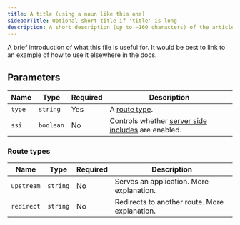```yaml
---
title: A title (using a noun like this one)
sidebarTitle: Optional short title if 'title' is long
description: A short description (up to ~160 characters) of the article that should make sense out of context (like on a listing page).
---
```


<!-- 
When to use
  To document details about a subject without describing its purpose.
  For people who already understand the general concept and just need to refer to some details.
  Only for information, not for usage instructions or explanations.
  https://diataxis.fr/reference/

How to use
  1. Copy this template into the right directory in /src/docs/.
  2. Rename it to match the title.
  3. Replace the following content with your own.
-->

A brief introduction of what this file is useful for.
It would be best to link to an example of how to use it elsewhere in the docs.

<!-- 
Tone
  A reference should be written in a clear and informational way.
  Keep any explanations short and unambiguous.
Sections
  Tables are the preferred way to present structured data like parameters.
  Keep all tables as single-level (without merged cells) and break out additional properties,
  as in the example below.
-->

## Parameters

| Name   | Type      | Required | Description |
| ------ | --------- | -------- | ----------- |
| `type` | `string`  | Yes      | A [route type](#route-types). |
| `ssi`  | `boolean` | No       | Controls whether [server side includes](/define-routes/ssi.md) are enabled. |

### Route types

| Name       | Type     | Required | Description |
| ---------- | -------- | -------- | ----------- |
| `upstream`  | `string` | No       | Serves an application. More explanation.      |
| `redirect` | `string` | No       | Redirects to another route. More explanation. |

